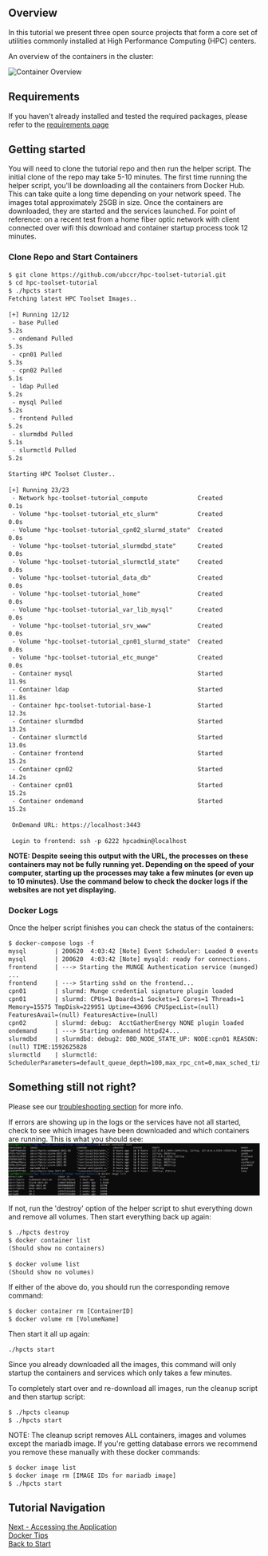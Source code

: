 ## Overview

In this tutorial we present three open source projects that form a core set of utilities commonly installed at High Performance Computing (HPC) centers.

An overview of the containers in the cluster:

![Container Overview](HPC-Toolset-sm.png)

## Requirements

If you haven't already installed and tested the required packages, please refer to the [requirements page](requirements.md)

## Getting started

You will need to clone the tutorial repo and then run the helper script.  The initial clone of the repo may take 5-10 minutes.  The first time running the helper script, you'll be downloading all the containers from Docker Hub.  This can take quite a long time depending on your network speed.  The images total approximately 25GB in size.  Once the containers are downloaded, they are started and the services launched.  For point of reference: on a recent test from a home fiber optic network with client connected over wifi this download and container startup process took 12 minutes.  


### Clone Repo and Start Containers

```
$ git clone https://github.com/ubccr/hpc-toolset-tutorial.git
$ cd hpc-toolset-tutorial
$ ./hpcts start
Fetching latest HPC Toolset Images..

[+] Running 12/12
 - base Pulled                                                                              5.2s
 - ondemand Pulled                                                                          5.3s
 - cpn01 Pulled                                                                             5.3s
 - cpn02 Pulled                                                                             5.1s
 - ldap Pulled                                                                              5.2s
 - mysql Pulled                                                                             5.2s
 - frontend Pulled                                                                          5.2s
 - slurmdbd Pulled                                                                          5.1s
 - slurmctld Pulled                                                                         5.2s

Starting HPC Toolset Cluster..

[+] Running 23/23
 - Network hpc-toolset-tutorial_compute              Created                                0.1s
 - Volume "hpc-toolset-tutorial_etc_slurm"           Created                                0.0s
 - Volume "hpc-toolset-tutorial_cpn02_slurmd_state"  Created                                0.0s
 - Volume "hpc-toolset-tutorial_slurmdbd_state"      Created                                0.0s
 - Volume "hpc-toolset-tutorial_slurmctld_state"     Created                                0.0s
 - Volume "hpc-toolset-tutorial_data_db"             Created                                0.0s
 - Volume "hpc-toolset-tutorial_home"                Created                                0.0s
 - Volume "hpc-toolset-tutorial_var_lib_mysql"       Created                                0.0s
 - Volume "hpc-toolset-tutorial_srv_www"             Created                                0.0s
 - Volume "hpc-toolset-tutorial_cpn01_slurmd_state"  Created                                0.0s
 - Volume "hpc-toolset-tutorial_etc_munge"           Created                                0.0s
 - Container mysql                                   Started                               11.9s
 - Container ldap                                    Started                               11.8s
 - Container hpc-toolset-tutorial-base-1             Started                               12.3s
 - Container slurmdbd                                Started                               13.2s
 - Container slurmctld                               Started                               13.0s
 - Container frontend                                Started                               15.2s
 - Container cpn02                                   Started                               14.2s
 - Container cpn01                                   Started                               15.2s
 - Container ondemand                                Started                               15.2s

 OnDemand URL: https://localhost:3443

 Login to frontend: ssh -p 6222 hpcadmin@localhost

```

**NOTE:  Despite seeing this output with the URL, the processes on these containers may not be fully running yet.  Depending on the speed of your computer, starting up the processes may take a few minutes (or even up to 10 minutes).  Use the command below to check the docker logs if the websites are not yet displaying.**



### Docker Logs

Once the helper script finishes you can check the status of the containers:

```
$ docker-compose logs -f
mysql        | 200620  4:03:42 [Note] Event Scheduler: Loaded 0 events
mysql        | 200620  4:03:42 [Note] mysqld: ready for connections.
frontend     | ---> Starting the MUNGE Authentication service (munged) ...
frontend     | ---> Starting sshd on the frontend...
cpn01        | slurmd: Munge credential signature plugin loaded
cpn01        | slurmd: CPUs=1 Boards=1 Sockets=1 Cores=1 Threads=1 Memory=15575 TmpDisk=229951 Uptime=43696 CPUSpecList=(null) FeaturesAvail=(null) FeaturesActive=(null)
cpn02        | slurmd: debug:  AcctGatherEnergy NONE plugin loaded
ondemand     | ---> Starting ondemand httpd24...
slurmdbd     | slurmdbd: debug2: DBD_NODE_STATE_UP: NODE:cpn01 REASON:(null) TIME:1592625828
slurmctld    | slurmctld: SchedulerParameters=default_queue_depth=100,max_rpc_cnt=0,max_sched_time=2,partition_job_depth=0,sched_max_job_start=0,sched_min_interval=2
```

## Something still not right?

Please see our [troubleshooting section](docker_tips.md) for more info.

If errors are showing up in the logs or the services have not all started, check to see which images have been downloaded and which containers are running.  This is what you should see:  
![](containers_images.PNG)  

If not, run the 'destroy' option of the helper script to shut everything down and remove all volumes.  Then start everything back up again:  

```
$ ./hpcts destroy
$ docker container list
(Should show no containers)

$ docker volume list
(Should show no volumes)
```

If either of the above do, you should run the corresponding remove command:  

```
$ docker container rm [ContainerID]
$ docker volume rm [VolumeName]
```

Then start it all up again:  

```
./hpcts start
```

Since you already downloaded all the images, this command will only startup the containers and services which only takes a few minutes.  

To completely start over and re-download all images, run the cleanup script and then startup script:  

```
$ ./hpcts cleanup
$ ./hpcts start
```
NOTE:  The cleanup script removes ALL containers, images and volumes except the mariadb image.  If you're getting database errors we recommend you remove these manually with these docker commands:  

```
$ docker image list  
$ docker image rm [IMAGE IDs for mariadb image]  
$ ./hpcts start  
```

## Tutorial Navigation
[Next - Accessing the Application](applications.md)  
[Docker Tips](docker_tips.md)  
[Back to Start](../README.md)
